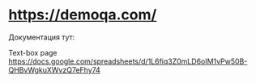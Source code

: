 # https://demoqa.com/
Документация тут:

Text-box page
https://docs.google.com/spreadsheets/d/1L6fiq3Z0mLD6oIM1vPw50B-QHBvWgkuXWvzQ7eFhy74
